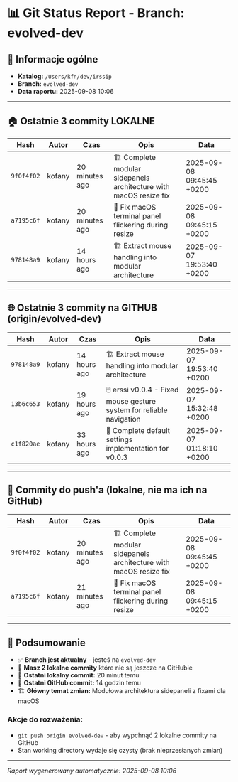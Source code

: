 # 📊 Git Status Report - Branch: evolved-dev

## 📍 Informacje ogólne
- **Katalog:** `/Users/kfn/dev/irssip`
- **Branch:** `evolved-dev` 
- **Data raportu:** 2025-09-08 10:06

---

## 🏠 Ostatnie 3 commity LOKALNE

| Hash | Autor | Czas | Opis | Data |
|------|-------|------|------|------|
| `9f0f4f02` | kofany | 20 minutes ago | 🏗️ Complete modular sidepanels architecture with macOS resize fix | 2025-09-08 09:45:45 +0200 |
| `a7195c6f` | kofany | 20 minutes ago | 🔧 Fix macOS terminal panel flickering during resize | 2025-09-08 09:45:15 +0200 |
| `978148a9` | kofany | 14 hours ago | 🏗️ Extract mouse handling into modular architecture | 2025-09-07 19:53:40 +0200 |

---

## 🌐 Ostatnie 3 commity na GITHUB (origin/evolved-dev)

| Hash | Autor | Czas | Opis | Data |
|------|-------|------|------|------|
| `978148a9` | kofany | 14 hours ago | 🏗️ Extract mouse handling into modular architecture | 2025-09-07 19:53:40 +0200 |
| `13b6c653` | kofany | 19 hours ago | 🖱️ erssi v0.0.4 - Fixed mouse gesture system for reliable navigation | 2025-09-07 15:32:48 +0200 |
| `c1f820ae` | kofany | 33 hours ago | 🔧 Complete default settings implementation for v0.0.3 | 2025-09-07 01:18:10 +0200 |

---

## 🚀 Commity do push'a (lokalne, nie ma ich na GitHub)

| Hash | Autor | Czas | Opis | Data |
|------|-------|------|------|------|
| `9f0f4f02` | kofany | 20 minutes ago | 🏗️ Complete modular sidepanels architecture with macOS resize fix | 2025-09-08 09:45:45 +0200 |
| `a7195c6f` | kofany | 21 minutes ago | 🔧 Fix macOS terminal panel flickering during resize | 2025-09-08 09:45:15 +0200 |

---

## 📝 Podsumowanie

- ✅ **Branch jest aktualny** - jesteś na `evolved-dev`
- 🔄 **Masz 2 lokalne commity** które nie są jeszcze na GitHubie
- 📅 **Ostatni lokalny commit:** 20 minut temu
- 📅 **Ostatni GitHub commit:** 14 godzin temu
- 🏗️ **Główny temat zmian:** Modułowa architektura sidepaneli z fixami dla macOS

### Akcje do rozważenia:
- `git push origin evolved-dev` - aby wypchnąć 2 lokalne commity na GitHub
- Stan working directory wydaje się czysty (brak nieprzesłanych zmian)

---
*Raport wygenerowany automatycznie: 2025-09-08 10:06*
